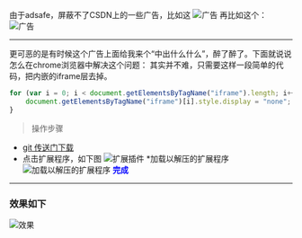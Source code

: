 由于adsafe，屏蔽不了CSDN上的一些广告，比如这
![广告](https://img-blog.csdn.net/20180611214904376?watermark/2/text/aHR0cHM6Ly9ibG9nLmNzZG4ubmV0L01yX1lhbllhbg==/font/5a6L5L2T/fontsize/400/fill/I0JBQkFCMA==/dissolve/70)
再比如这个：
![广告](https://img-blog.csdn.net/20180611211614155?watermark/2/text/aHR0cHM6Ly9ibG9nLmNzZG4ubmV0L01yX1lhbllhbg==/font/5a6L5L2T/fontsize/400/fill/I0JBQkFCMA==/dissolve/70)

----------

更可恶的是有时候这个广告上面给我来个“中出什么什么”，醉了醉了。下面就说说怎么在chrome浏览器中解决这个问题：
其实并不难，只需要这样一段简单的代码，把内嵌的iframe层去掉。
```js
for (var i = 0; i < document.getElementsByTagName("iframe").length; i++) {
    document.getElementsByTagName("iframe")[i].style.display = "none";
}
```
> 操作步骤

* [git 传送门下载](https://github.com/leChengWebDev/SHIELD_CSDN)
* 点击扩展程序，如下图
![扩展插件](https://img-blog.csdn.net/20180611214122601?watermark/2/text/aHR0cHM6Ly9ibG9nLmNzZG4ubmV0L01yX1lhbllhbg==/font/5a6L5L2T/fontsize/400/fill/I0JBQkFCMA==/dissolve/70)
*加载以解压的扩展程序
![加载以解压的扩展程序](https://img-blog.csdn.net/20180611214306119?watermark/2/text/aHR0cHM6Ly9ibG9nLmNzZG4ubmV0L01yX1lhbllhbg==/font/5a6L5L2T/fontsize/400/fill/I0JBQkFCMA==/dissolve/70)
**<font color="blue">完成</font>**


----------


### 效果如下
![效果](https://img-blog.csdn.net/20180611215000156?watermark/2/text/aHR0cHM6Ly9ibG9nLmNzZG4ubmV0L01yX1lhbllhbg==/font/5a6L5L2T/fontsize/400/fill/I0JBQkFCMA==/dissolve/70)
